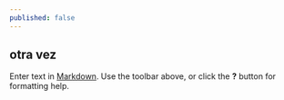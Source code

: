 ```yaml
---
published: false
---
```

## otra vez
Enter text in [Markdown](http://daringfireball.net/projects/markdown/). Use the toolbar above, or click the **?** button for formatting help.

